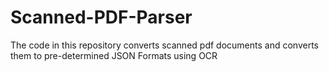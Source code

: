 # Scanned-PDF-Parser
The code in this repository converts scanned pdf documents and converts them to pre-determined JSON Formats using OCR
